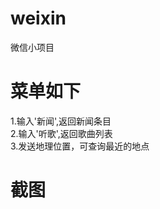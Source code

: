 # weixin    
微信小项目  

# 菜单如下     
1.输入'新闻',返回新闻条目    
2.输入'听歌',返回歌曲列表    
3.发送地理位置，可查询最近的地点  

# 截图   
